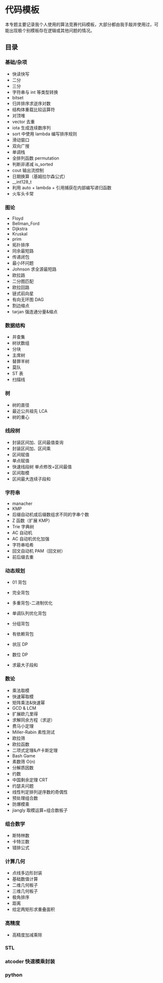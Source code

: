 # 代码模板

本专题主要记录我个人使用的算法竞赛代码模板，大部分都由我手敲并使用过，可能出现极个别模板存在逻辑或其他问题的情况。

## 目录

### 基础/杂项

- 快读快写
- 二分
- 三分
- 字符串与 int 等类型转换
- bitset
- 归并排序求逆序对数
- 结构体重载比较运算符
- 对顶堆
- vector 去重
- iota 生成连续数序列
- sort 中使用 lambda 编写排序规则
- 滑动窗口
- 双向广搜
- 单调栈
- 全排列函数 permutation
- 判断非递减 is_sorted
- cout 输出流控制
- 日期换算（基姆拉尔森公式）
- \_\_int128_t​
- 利用 auto + lambda + 引用捕获在内部编写递归函数
- 火车头卡常

### 图论

- Floyd
- Bellman_Ford
- Dijkstra
- Kruskal
- prim
- 拓扑排序
- 同余最短路
- 传递闭包
- 最小环问题
- Johnson 求全源最短路
- 欧拉路
- 二分图匹配
- 欧拉回路
- 链式前向星
- 有向无环图 DAG
- 割边缩点
- tarjan 强连通分量&缩点

### 数据结构

- 并查集
- 树状数组
- 分块
- 主席树
- 替罪羊树
- 莫队
- ST 表
- 扫描线

### 树

- 树的直径
- 最近公共祖先 LCA
- 树的重心

### 线段树

- 封装区间加、区间最值查询
- 封装区间加、区间乘
- 区间赋值
- 单点赋值
- 快速线段树 单点修改+区间最值
- 区间取模
- 区间最大连续子段和

### 字符串

- manacher
- KMP
- 后缀自动机或后缀数组求不同的字串个数
- Z 函数（扩展 KMP）
- Trie 字典树
- AC 自动机
- AC 自动机优化加强
- 字符串哈希
- 回文自动机 PAM（回文树）
- 前后缀去重

### 动态规划

- 01 背包

- 完全背包

- 多重背包-二进制优化

- 单调队列优化背包

- 分组背包

- 有依赖背包

- 状压 DP

- 数位 DP

- 求最大子段和

### 数论

- 乘法取模
- 快速幂取模
- 矩阵乘法&快速幂
- GCD & LCM
- 扩展欧几里得
- 求解同余方程（求逆）
- 费马小定理
- Miller-Rabin 素性测试
- 欧拉筛
- 欧拉函数
- 二项式定理&卢卡斯定理
- Bash Game
- 素数筛 O(n)
- 分解质因数
- 约数
- 中国剩余定理 CRT
- 约瑟夫问题
- 线性判定排列逆序数的奇偶性
- 预处理组合数
- 防爆模乘
- jiangly 取模运算+组合数板子

### 组合数学

- 斯特林数
- 卡特兰数
- 错排公式

### 计算几何

- 点线多边形封装
- 基础数值计算
- 二维几何板子
- 三维几何板子
- 极角排序
- 距离
- 给定两矩形求重叠面积

### 高精度

- 高精度加减乘除

### STL

### atcoder 快速模乘封装

### python
